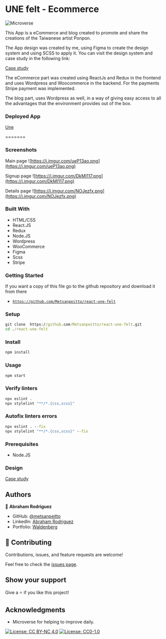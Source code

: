 # UNE felt - Ecommerce 

![Microverse](https://img.shields.io/website?url=https%3A%2F%2Fimg.shields.io%2Fwebsite%2Fhttp%2Fwww.une.waldenberginc.com%2Findex.html.svg.)


 This App is a eCommerce and blog created to promote and share the creations of
the Taiwanese artist Ponpon.
  
 The App design was created by me, using Figma to create the design system and using 
SCSS to apply it. You can visit the design system and case study in the following link:

[Case study](https://uxfol.io/project/034b93cd/Une-Felt-Case-Study) 

 The eCommerce part was created using ReactJs and Redux in the frontend and uses Wordpress
and Woocommerce in the backend. For the payments Stripe payment was implemented.

 The blog part, uses Wordpress as well, in a way of giving easy access to all the advantages 
that the environment provides out of the box.  


### Deployed App

[Une](https://une.waldenberginc.com/)

=======

### Screenshots
Main page
![https://i.imgur.com/ueP13ao.png](https://i.imgur.com/ueP13ao.png)

Signup page
![https://i.imgur.com/DkMI117.png](https://i.imgur.com/DkMI117.png)

Details page
![https://i.imgur.com/NOJezfx.png](https://i.imgur.com/NOJezfx.png)



### Built With 

- HTML/CSS
- React.JS
- Redux
- Node.JS
- Wordpress
- WooCommerce
- Figma
- Scss
- Stripe

### Getting Started

If you want a copy of this file go to the github repository and download it from there

- [`https://github.com/Metsanpeitto/react-une-felt`](https://github.com/Metsanpeitto/react-une-felt)


### Setup

```cmd
git clone  https://github.com/Metsanpeitto/react-une-felt.git
cd ./react-une-felt
```

### Install

```cmd
npm install
```

### Usage

```cmd
npm start
```


### Verify linters

```cmd
npx eslint .
npx stylelint "**/*.{css,scss}"
```

### Autofix linters errors

```cmd
npx eslint . --fix
npx stylelint "**/*.{css,scss}" --fix
```


### Prerequisites

- Node.JS

### Design

[Case study](https://uxfol.io/project/034b93cd/Une-Felt-Case-Study) 

## Authors

👤 **Abraham Rodriguez**

- GitHub: [@metsanpeitto](https://github.com/Metsanpeitto)
- LinkedIn: [Abraham Rodriguez](https://www.linkedin.com/in/abraham-rodriguez-3283a319a/)
- Portfolio: [Waldenberg](https://portfolio.waldenberginc.com)


## 🤝 Contributing

Contributions, issues, and feature requests are welcome!

Feel free to check the [issues page](../../issues/).


## Show your support

Give a ⭐️ if you like this project!


## Acknowledgments

- Microverse for helping to improve daily.


[![License: CC BY-NC 4.0](https://licensebuttons.net/l/by-nc/4.0/80x15.png)](https://creativecommons.org/licenses/by-nc/4.0/)
[![License: CC0-1.0](https://licensebuttons.net/l/zero/1.0/80x15.png)](http://creativecommons.org/publicdomain/zero/1.0/)
